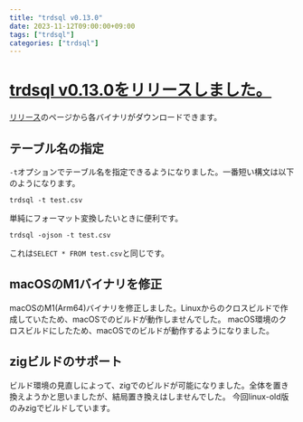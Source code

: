 ```yaml
---
title: "trdsql v0.13.0"
date: 2023-11-12T09:00:00+09:00
tags: ["trdsql"]
categories: ["trdsql"]
---
```


# [trdsql v0.13.0をリリースしました。](https://github.com/noborus/trdsql/releases)

[リリース](https://github.com/noborus/trdsql/releases/tag/v0.13.0)のページから各バイナリがダウンロードできます。

## テーブル名の指定

`-t`オプションでテーブル名を指定できるようになりました。一番短い構文は以下のようになります。

```console
trdsql -t test.csv
```

単純にフォーマット変換したいときに便利です。

```console
trdsql -ojson -t test.csv 
```

これは`SELECT * FROM test.csv`と同じです。

## macOSのM1バイナリを修正

macOSのM1(Arm64)バイナリを修正しました。Linuxからのクロスビルドで作成していたため、macOSでのビルドが動作しませんでした。
macOS環境のクロスビルドにしたため、macOSでのビルドが動作するようになりました。

## zigビルドのサポート

ビルド環境の見直しによって、zigでのビルドが可能になりました。全体を置き換えようかと思いましたが、結局置き換えはしませんでした。
今回linux-old版のみzigでビルドしています。
